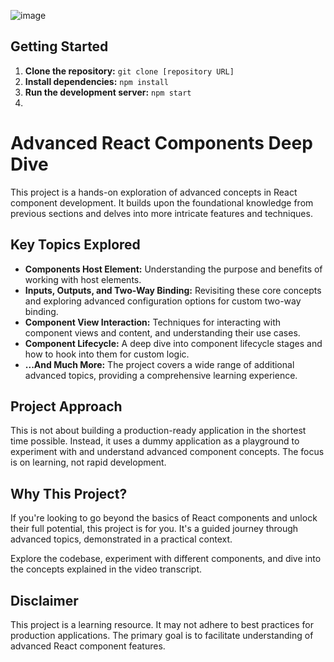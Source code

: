![image](https://github.com/user-attachments/assets/77bbad62-36c1-4694-b91c-0f088bdedc82)
## Getting Started

1. **Clone the repository:** `git clone [repository URL]`
2. **Install dependencies:** `npm install`
3. **Run the development server:** `npm start`
4. 
# Advanced React Components Deep Dive

This project is a hands-on exploration of advanced concepts in React component development. It builds upon the foundational knowledge from previous sections and delves into more intricate features and techniques.

## Key Topics Explored

- **Components Host Element:** Understanding the purpose and benefits of working with host elements.
- **Inputs, Outputs, and Two-Way Binding:** Revisiting these core concepts and exploring advanced configuration options for custom two-way binding.
- **Component View Interaction:** Techniques for interacting with component views and content, and understanding their use cases.
- **Component Lifecycle:** A deep dive into component lifecycle stages and how to hook into them for custom logic.
- **...And Much More:** The project covers a wide range of additional advanced topics, providing a comprehensive learning experience.

## Project Approach

This is not about building a production-ready application in the shortest time possible. Instead, it uses a dummy application as a playground to experiment with and understand advanced component concepts. The focus is on learning, not rapid development.

## Why This Project?

If you're looking to go beyond the basics of React components and unlock their full potential, this project is for you. It's a guided journey through advanced topics, demonstrated in a practical context.

Explore the codebase, experiment with different components, and dive into the concepts explained in the video transcript.

## Disclaimer

This project is a learning resource. It may not adhere to best practices for production applications. The primary goal is to facilitate understanding of advanced React component features.
